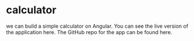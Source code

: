 # calculator
we can build a simple calculator on Angular. You can see the live version of the application here. The GitHub repo for the app can be found here.
